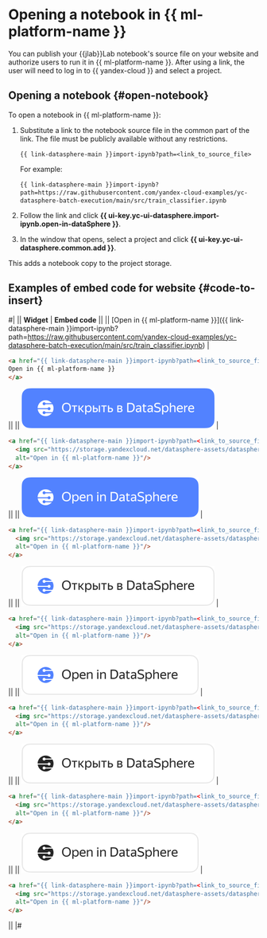 # Opening a notebook in {{ ml-platform-name }}

You can publish your {{jlab}}Lab notebook's source file on your website and authorize users to run it in {{ ml-platform-name }}. After using a link, the user will need to log in to {{ yandex-cloud }} and select a project.

## Opening a notebook {#open-notebook}

To open a notebook in {{ ml-platform-name }}:

1. Substitute a link to the notebook source file in the common part of the link. The file must be publicly available without any restrictions.

   ```text
   {{ link-datasphere-main }}import-ipynb?path=<link_to_source_file>
   ```

   For example:

   ```text
   {{ link-datasphere-main }}import-ipynb?path=https://raw.githubusercontent.com/yandex-cloud-examples/yc-datasphere-batch-execution/main/src/train_classifier.ipynb
   ```

1. Follow the link and click **{{ ui-key.yc-ui-datasphere.import-ipynb.open-in-dataSphere }}**.

1. In the window that opens, select a project and click **{{ ui-key.yc-ui-datasphere.common.add }}**.

This adds a notebook copy to the project storage.

## Examples of embed code for website {#code-to-insert}

#|
|| **Widget** | **Embed code** ||
|| [Open in {{ ml-platform-name }}]({{ link-datasphere-main }}import-ipynb?path=https://raw.githubusercontent.com/yandex-cloud-examples/yc-datasphere-batch-execution/main/src/train_classifier.ipynb) |

```html
<a href="{{ link-datasphere-main }}import-ipynb?path=<link_to_source_file>">
Open in {{ ml-platform-name }}
</a>
```
||
|| ![Run](../../../_assets/datasphere/open-blue-ru.svg) |

```html
<a href="{{ link-datasphere-main }}import-ipynb?path=<link_to_source_file>">
  <img src="https://storage.yandexcloud.net/datasphere-assets/datasphere_badge_v1_ru.svg"
  alt="Open in {{ ml-platform-name }}"/>
</a>
```
||
|| ![Run](../../../_assets/datasphere/open-blue-en.svg) |

```html
<a href="{{ link-datasphere-main }}import-ipynb?path=<link_to_source_file>">
  <img src="https://storage.yandexcloud.net/datasphere-assets/datasphere_badge_v1_en.svg"
  alt="Open in {{ ml-platform-name }}"/>
</a>
```
||
|| ![Run](../../../_assets/datasphere/open-white-ru.svg) |

```html
<a href="{{ link-datasphere-main }}import-ipynb?path=<link_to_source_file>">
  <img src="https://storage.yandexcloud.net/datasphere-assets/datasphere_badge_v2_ru.svg"
  alt="Open in {{ ml-platform-name }}"/>
</a>

```
||
|| ![Run](../../../_assets/datasphere/open-white-en.svg) |

```html
<a href="{{ link-datasphere-main }}import-ipynb?path=<link_to_source_file>">
  <img src="https://storage.yandexcloud.net/datasphere-assets/datasphere_badge_v2_en.svg"
  alt="Open in {{ ml-platform-name }}"/>
</a>
```
||
|| ![Run](../../../_assets/datasphere/open-black-ru.svg) |

```html
<a href="{{ link-datasphere-main }}import-ipynb?path=<link_to_source_file>">
  <img src="https://storage.yandexcloud.net/datasphere-assets/datasphere_badge_v3_ru.svg"
  alt="Open in {{ ml-platform-name }}"/>
</a>
```
||
|| ![Run](../../../_assets/datasphere/open-black-en.svg) |

```html
<a href="{{ link-datasphere-main }}import-ipynb?path=<link_to_source_file>">
  <img src="https://storage.yandexcloud.net/datasphere-assets/datasphere_badge_v3_en.svg"
  alt="Open in {{ ml-platform-name }}"/>
</a>
```
||
|#